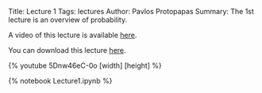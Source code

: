 Title: Lecture 1
Tags: lectures
Author: Pavlos Protopapas
Summary: The 1st lecture is an overview of probability.

A video of this lecture is available [here](http://cm.dce.harvard.edu/2014/02/24104/L02/screen_H264LargeTalkingHead-16x9.shtml).

You can download this lecture [here]({filename}/../../notebooks/Lecture1.ipynb).

{% youtube 5Dnw46eC-0o [width] [height] %}

{% notebook Lecture1.ipynb %}